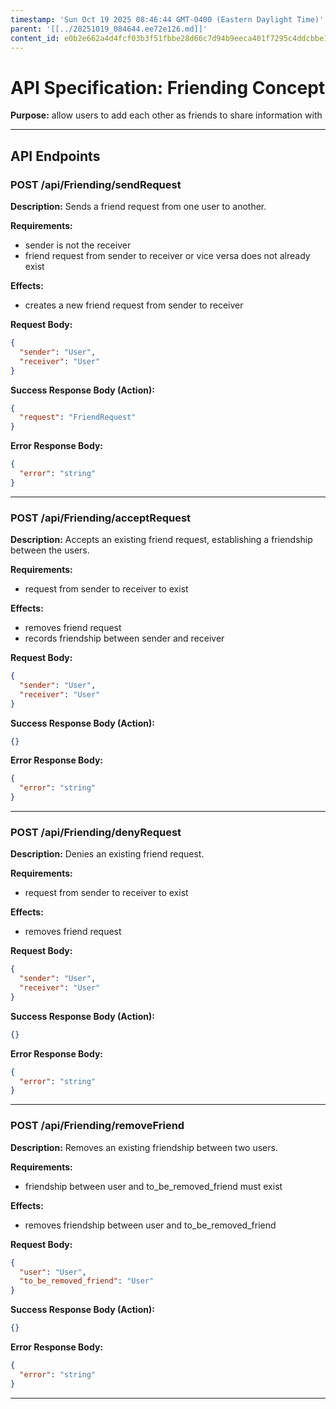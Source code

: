```yaml
---
timestamp: 'Sun Oct 19 2025 08:46:44 GMT-0400 (Eastern Daylight Time)'
parent: '[[../20251019_084644.ee72e126.md]]'
content_id: e0b2e662a4d4fcf03b3f51fbbe28d66c7d94b9eeca401f7295c4ddcbbe1d5adc
---
```


# API Specification: Friending Concept

**Purpose:** allow users to add each other as friends to share information with

***

## API Endpoints

### POST /api/Friending/sendRequest

**Description:** Sends a friend request from one user to another.

**Requirements:**

* sender is not the receiver
* friend request from sender to receiver or vice versa does not already exist

**Effects:**

* creates a new friend request from sender to receiver

**Request Body:**

```json
{
  "sender": "User",
  "receiver": "User"
}
```

**Success Response Body (Action):**

```json
{
  "request": "FriendRequest"
}
```

**Error Response Body:**

```json
{
  "error": "string"
}
```

***

### POST /api/Friending/acceptRequest

**Description:** Accepts an existing friend request, establishing a friendship between the users.

**Requirements:**

* request from sender to receiver to exist

**Effects:**

* removes friend request
* records friendship between sender and receiver

**Request Body:**

```json
{
  "sender": "User",
  "receiver": "User"
}
```

**Success Response Body (Action):**

```json
{}
```

**Error Response Body:**

```json
{
  "error": "string"
}
```

***

### POST /api/Friending/denyRequest

**Description:** Denies an existing friend request.

**Requirements:**

* request from sender to receiver to exist

**Effects:**

* removes friend request

**Request Body:**

```json
{
  "sender": "User",
  "receiver": "User"
}
```

**Success Response Body (Action):**

```json
{}
```

**Error Response Body:**

```json
{
  "error": "string"
}
```

***

### POST /api/Friending/removeFriend

**Description:** Removes an existing friendship between two users.

**Requirements:**

* friendship between user and to\_be\_removed\_friend must exist

**Effects:**

* removes friendship between user and to\_be\_removed\_friend

**Request Body:**

```json
{
  "user": "User",
  "to_be_removed_friend": "User"
}
```

**Success Response Body (Action):**

```json
{}
```

**Error Response Body:**

```json
{
  "error": "string"
}
```

***
